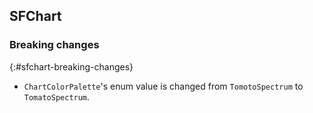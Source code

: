 ## SFChart

### Breaking changes
{:#sfchart-breaking-changes}

* `ChartColorPalette`'s enum value is changed from `TomotoSpectrum` to `TomatoSpectrum`.